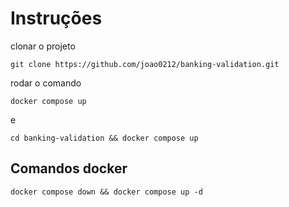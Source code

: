 # Instruções

clonar o projeto 
```shell script
git clone https://github.com/joao0212/banking-validation.git
```

rodar o comando
```shell script
docker compose up
```

e 

```shell script
cd banking-validation && docker compose up
```

## Comandos docker
```shell script
docker compose down && docker compose up -d
```

